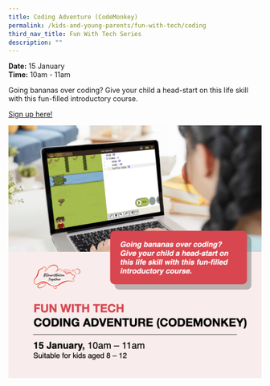 ```yaml
---
title: Coding Adventure (CodeMonkey)
permalink: /kids-and-young-parents/fun-with-tech/coding
third_nav_title: Fun With Tech Series
description: ""
---
```

**Date:** 15 January
<br> **Time:** 10am - 11am

Going bananas over coding? Give your child a head-start on this life skill with this fun-filled introductory course. 

[Sign up here!](https://go.gov.sg/kypcodingadventure-jan22)

![SNT-Kids-15 Jan](/images/15-Jan-kids.png)